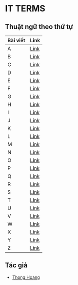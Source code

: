 # IT TERMS

## Thuật ngữ theo thứ tự

| Bài viết | Link           |
| -------- | -------------- |
| A        | [Link][term1]  |
| B        | [Link][term2]  |
| C        | [Link][term3]  |
| D        | [Link][term4]  |
| E        | [Link][term5]  |
| F        | [Link][term6]  |
| G        | [Link][term7]  |
| H        | [Link][term8]  |
| I        | [Link][term9]  |
| J        | [Link][term10] |
| K        | [Link][term11] |
| L        | [Link][term12] |
| M        | [Link][term13] |
| N        | [Link][term14] |
| O        | [Link][term15] |
| P        | [Link][term16] |
| Q        | [Link][term17] |
| R        | [Link][term18] |
| S        | [Link][term19] |
| T        | [Link][term20] |
| U        | [Link][term21] |
| V        | [Link][term22] |
| W        | [Link][term23] |
| X        | [Link][term24] |
| Y        | [Link][term25] |
| Z        | [Link][term26] |

## Tác giả

- [Thong Hoang][thonghp]

[term1]: a.md
[term2]: b.md
[term3]: c.md
[term4]: d.md
[term5]: e.md
[term6]: f.md
[term7]: g.md
[term8]: h.md
[term9]: i.md
[term10]: j.md
[term11]: k.md
[term12]: l.md
[term13]: m.md
[term14]: n.md
[term15]: o.md
[term16]: p.md
[term17]: q.md
[term18]: r.md
[term19]: s.md
[term20]: t.md
[term21]: u.md
[term22]: v.md
[term23]: w.md
[term24]: x.md
[term25]: y.md
[term26]: z.md

[thonghp]: https://github.com/thonghp
